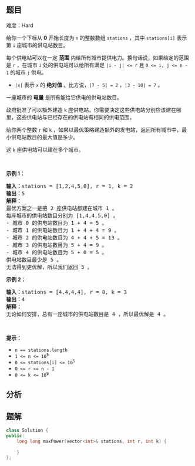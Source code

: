 
## 题目
难度：Hard
<p>给你一个下标从 <strong>0</strong>&nbsp;开始长度为 <code>n</code>&nbsp;的整数数组&nbsp;<code>stations</code>&nbsp;，其中&nbsp;<code>stations[i]</code>&nbsp;表示第 <code>i</code>&nbsp;座城市的供电站数目。</p>

<p>每个供电站可以在一定 <strong>范围</strong>&nbsp;内给所有城市提供电力。换句话说，如果给定的范围是&nbsp;<code>r</code>&nbsp;，在城市&nbsp;<code>i</code>&nbsp;处的供电站可以给所有满足&nbsp;<code>|i - j| &lt;= r</code> 且&nbsp;<code>0 &lt;= i, j &lt;= n - 1</code>&nbsp;的城市&nbsp;<code>j</code>&nbsp;供电。</p>

<ul>
	<li><code>|x|</code>&nbsp;表示 <code>x</code>&nbsp;的 <strong>绝对值</strong>&nbsp;。比方说，<code>|7 - 5| = 2</code>&nbsp;，<code>|3 - 10| = 7</code>&nbsp;。</li>
</ul>

<p>一座城市的 <strong>电量</strong>&nbsp;是所有能给它供电的供电站数目。</p>

<p>政府批准了可以额外建造 <code>k</code>&nbsp;座供电站，你需要决定这些供电站分别应该建在哪里，这些供电站与已经存在的供电站有相同的供电范围。</p>

<p>给你两个整数&nbsp;<code>r</code> 和&nbsp;<code>k</code>&nbsp;，如果以最优策略建造额外的发电站，返回所有城市中，最小供电站数目的最大值是多少。</p>

<p>这 <code>k</code>&nbsp;座供电站可以建在多个城市。</p>

<p>&nbsp;</p>

<p><strong>示例 1：</strong></p>

<pre>
<b>输入：</b>stations = [1,2,4,5,0], r = 1, k = 2
<b>输出：</b>5
<b>解释：</b>
最优方案之一是把 2 座供电站都建在城市 1 。
每座城市的供电站数目分别为 [1,4,4,5,0] 。
- 城市 0 的供电站数目为 1 + 4 = 5 。
- 城市 1 的供电站数目为 1 + 4 + 4 = 9 。
- 城市 2 的供电站数目为 4 + 4 + 5 = 13 。
- 城市 3 的供电站数目为 5 + 4 = 9 。
- 城市 4 的供电站数目为 5 + 0 = 5 。
供电站数目最少是 5 。
无法得到更优解，所以我们返回 5 。
</pre>

<p><strong>示例 2：</strong></p>

<pre>
<b>输入：</b>stations = [4,4,4,4], r = 0, k = 3
<b>输出：</b>4
<b>解释：</b>
无论如何安排，总有一座城市的供电站数目是 4 ，所以最优解是 4 。
</pre>

<p>&nbsp;</p>

<p><strong>提示：</strong></p>

<ul>
	<li><code>n == stations.length</code></li>
	<li><code>1 &lt;= n &lt;= 10<sup>5</sup></code></li>
	<li><code>0 &lt;= stations[i] &lt;= 10<sup>5</sup></code></li>
	<li><code>0 &lt;= r&nbsp;&lt;= n - 1</code></li>
	<li><code>0 &lt;= k&nbsp;&lt;= 10<sup>9</sup></code></li>
</ul>

## 分析

## 题解
```cpp
class Solution {
public:
    long long maxPower(vector<int>& stations, int r, int k) {
        
    }
};
```
